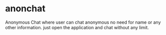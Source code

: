 # anonchat
Anonymous Chat where user can chat anonymous no need for name or any other information. just open the application and chat without any limit.
